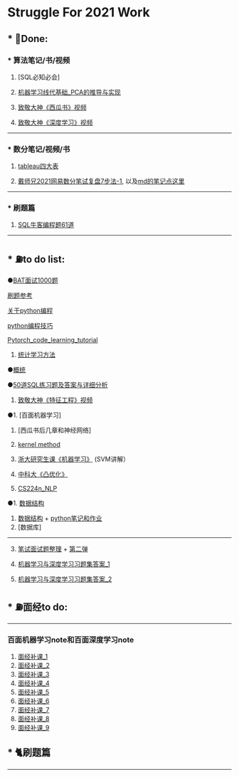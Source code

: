 # Struggle For 2021 Work

## * 🐓Done:

### * 算法笔记/书/视频
1. [SQL必知必会]

2. [机器学习线代基础_PCA的推导与实现](https://www.bilibili.com/video/BV127411t7tq)

1. [致敬大神《西瓜书》视频](https://www.bilibili.com/video/BV17J411C7zZ)

1. [致敬大神《深度学习》视频](https://www.bilibili.com/video/BV12t411N748)

---
### * 数分笔记/视频/书

1. [tableau四大表](https://www.bilibili.com/video/BV1fz4y1D7gm)

1. [戴师兄2021网易数分笔试复盘7步法-1](https://www.bilibili.com/video/BV1Vf4y1979X?t=234), 以及[md的笔记点这里](https://github.com/whw199833/Struggle_2021_for_work/blob/master/notes/wangyi_interview/%E7%BD%91%E6%98%93_%E6%95%B0%E5%88%86.md)

---
### * 刷题篇
1. [SQL牛客编程题61道](https://www.nowcoder.com/ta/sql)

--- 
## * ⛽️to do list:

●[BAT面试1000题](https://zhuanlan.zhihu.com/p/41952330)

[刷题参考](https://github.com/DmrfCoder/AlgorithmAndDataStructure)

[关于python编程](https://www.bilibili.com/video/BV1t4411v794?p=39)

[python编程技巧](https://codle.net/advance-python/)

[Pytorch_code_learning_tutorial](https://pytorch.org/tutorials/)

1. [统计学习方法](https://www.bilibili.com/video/BV1i4411G7Xv)

●[概统](https://www.bilibili.com/video/BV1n741137tv?p=1)

●[50道SQL练习题及答案与详细分析](https://www.jianshu.com/p/476b52ee4f1b)

1. [致敬大神《特征工程》视频](https://www.bilibili.com/video/BV17E411471x)

●1. [百面机器学习]
1. [西瓜书后几章和神经网络]

1. [kernel method](https://www.bilibili.com/video/av31552048/?spm_id_from=333.788.videocard.1)


1. [浙大研究生课《机器学习》](https://www.bilibili.com/video/BV1dJ411B7gh?p=6) (SVM讲解）
1. [中科大《凸优化》](https://www.bilibili.com/video/BV1Jt411p7jE)
1. [CS224n_NLP](https://www.bilibili.com/video/BV1r4411f7td)

●1. [数据结构](https://www.bilibili.com/video/BV1b54y1q7Hj)
1. [数据结构](https://www.bilibili.com/video/BV1JW411i731?from=search&seid=7444677966916988839) +  [python笔记和作业](https://github.com/CYBruce/DataStructure_Algorithm_ZJU)
1. [数据库]

--- 
3. [笔试面试题整理](https://hit-alibaba.github.io/interview/) +  [第二弹](https://github.com/NLP-LOVE/ML-NLP)

1. [机器学习与深度学习习题集答案_1](http://www.tensorinfinity.com/paper_225.html)

2. [机器学习与深度学习习题集答案_2](http://www.tensorinfinity.com/paper_227.html)

## * ⛽️面经to do:
---
### 百面机器学习note和百面深度学习note

1. [面经补课_1](https://mp.weixin.qq.com/s/ev7-i0iZxLck-h3t-MhfAQ)
1. [面经补课_2](https://mp.weixin.qq.com/s/67k6PCGaIwcqq_DVPrIkcw)
2. [面经补课_3](https://mp.weixin.qq.com/s/ma_UubKmJIXjuhkKB0dLoA)
1. [面经补课_4](https://mp.weixin.qq.com/s/8yAGMIWkhtF7cW0Ts6hYLw)
1. [面经补课_5](https://mp.weixin.qq.com/s/T1fLKQnP-uanIOcDm4dLHQ)
2. [面经补课_6](https://mp.weixin.qq.com/s/gY-oi2m3MVV7IX8YCJHFMA)
1. [面经补课_7](https://mp.weixin.qq.com/s/9F8_xMgGHqbI0fOEhQDnaA)
2. [面经补课_8](https://mp.weixin.qq.com/s/yCs-PJ7VJ1DE_b5ABP0_GQ)
2. [面经补课_9](https://codle.net/intern-interview/)

## * 🐈刷题篇
---

